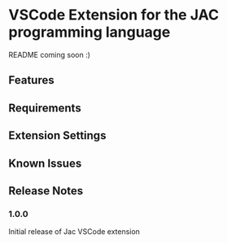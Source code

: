 # VSCode Extension for the JAC programming language

README coming soon :)

## Features

## Requirements

## Extension Settings

## Known Issues

## Release Notes

### 1.0.0

Initial release of Jac VSCode extension
